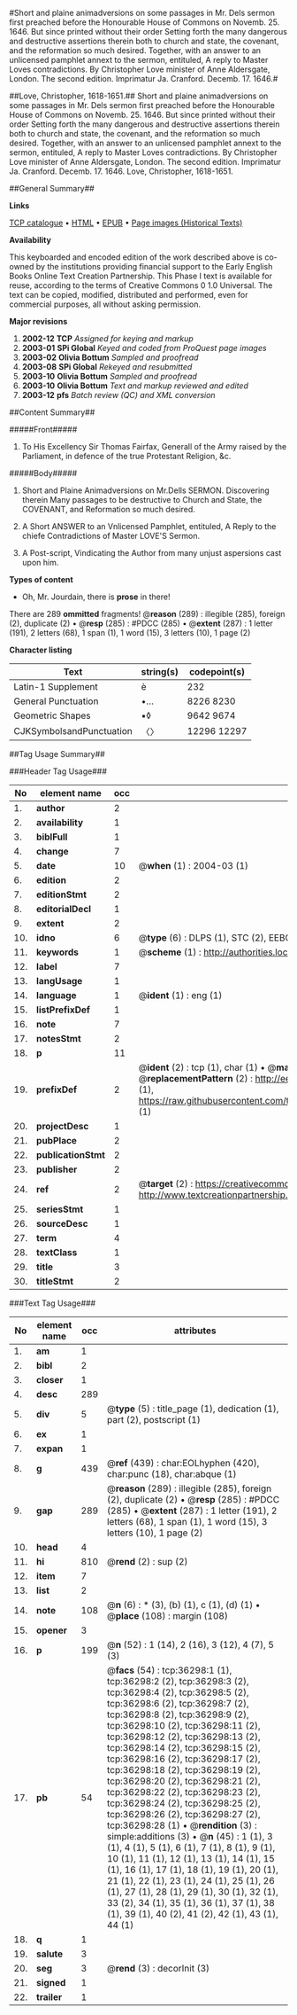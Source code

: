 #Short and plaine animadversions on some passages in Mr. Dels sermon first preached before the Honourable House of Commons on Novemb. 25. 1646. But since printed without their order Setting forth the many dangerous and destructive assertions therein both to church and state, the covenant, and the reformation so much desired. Together, with an answer to an unlicensed pamphlet annext to the sermon, entituled, A reply to Master Loves contradictions. By Christopher Love minister of Anne Aldersgate, London. The second edition. Imprimatur Ja. Cranford. Decemb. 17. 1646.#

##Love, Christopher, 1618-1651.##
Short and plaine animadversions on some passages in Mr. Dels sermon first preached before the Honourable House of Commons on Novemb. 25. 1646. But since printed without their order Setting forth the many dangerous and destructive assertions therein both to church and state, the covenant, and the reformation so much desired. Together, with an answer to an unlicensed pamphlet annext to the sermon, entituled, A reply to Master Loves contradictions. By Christopher Love minister of Anne Aldersgate, London. The second edition. Imprimatur Ja. Cranford. Decemb. 17. 1646.
Love, Christopher, 1618-1651.

##General Summary##

**Links**

[TCP catalogue](http://www.ota.ox.ac.uk/tcp/)  • 
[HTML](http://tei.it.ox.ac.uk/tcp/Texts-HTML/free/A49/A49256.html)  • 
[EPUB](http://tei.it.ox.ac.uk/tcp/Texts-EPUB/free/A49/A49256.epub) • 
[Page images (Historical Texts)](https://data.historicaltexts.jisc.ac.uk/view?pubId=eebo-99831831e&pageId=eebo-99831831e-36298-1)

**Availability**

This keyboarded and encoded edition of the
	       work described above is co-owned by the institutions
	       providing financial support to the Early English Books
	       Online Text Creation Partnership. This Phase I text is
	       available for reuse, according to the terms of Creative
	       Commons 0 1.0 Universal. The text can be copied,
	       modified, distributed and performed, even for
	       commercial purposes, all without asking permission.

**Major revisions**

1. __2002-12__ __TCP__ *Assigned for keying and markup*
1. __2003-01__ __SPi Global__ *Keyed and coded from ProQuest page images*
1. __2003-02__ __Olivia Bottum__ *Sampled and proofread*
1. __2003-08__ __SPi Global__ *Rekeyed and resubmitted*
1. __2003-10__ __Olivia Bottum__ *Sampled and proofread*
1. __2003-10__ __Olivia Bottum__ *Text and markup reviewed and edited*
1. __2003-12__ __pfs__ *Batch review (QC) and XML conversion*

##Content Summary##

#####Front#####

1. To His Excellency Sir Thomas Fairfax, Generall of the Army raised by the Parliament, in defence of the true Protestant Religion, &c.

#####Body#####

1. Short and Plaine Animadversions on Mr.Dells SERMON. Discovering therein Many passages to be destructive to Church and State, the COVENANT, and Reformation so much desired.

1. A Short ANSWER to an Vnlicensed Pamphlet, entituled, A Reply to the chiefe Contradictions of Master LOVE'S Sermon.

1. A Post-script, Vindicating the Author from many unjust aspersions cast upon him.

**Types of content**

  * Oh, Mr. Jourdain, there is **prose** in there!

There are 289 **ommitted** fragments! 
 @__reason__ (289) : illegible (285), foreign (2), duplicate (2)  •  @__resp__ (285) : #PDCC (285)  •  @__extent__ (287) : 1 letter (191), 2 letters (68), 1 span (1), 1 word (15), 3 letters (10), 1 page (2)

**Character listing**


|Text|string(s)|codepoint(s)|
|---|---|---|
|Latin-1 Supplement|è|232|
|General Punctuation|•…|8226 8230|
|Geometric Shapes|▪◊|9642 9674|
|CJKSymbolsandPunctuation|〈〉|12296 12297|

##Tag Usage Summary##

###Header Tag Usage###

|No|element name|occ|attributes|
|---|---|---|---|
|1.|__author__|2||
|2.|__availability__|1||
|3.|__biblFull__|1||
|4.|__change__|7||
|5.|__date__|10| @__when__ (1) : 2004-03 (1)|
|6.|__edition__|2||
|7.|__editionStmt__|2||
|8.|__editorialDecl__|1||
|9.|__extent__|2||
|10.|__idno__|6| @__type__ (6) : DLPS (1), STC (2), EEBO-CITATION (1), PROQUEST (1), VID (1)|
|11.|__keywords__|1| @__scheme__ (1) : http://authorities.loc.gov/ (1)|
|12.|__label__|7||
|13.|__langUsage__|1||
|14.|__language__|1| @__ident__ (1) : eng (1)|
|15.|__listPrefixDef__|1||
|16.|__note__|7||
|17.|__notesStmt__|2||
|18.|__p__|11||
|19.|__prefixDef__|2| @__ident__ (2) : tcp (1), char (1)  •  @__matchPattern__ (2) : ([0-9\-]+):([0-9IVX]+) (1), (.+) (1)  •  @__replacementPattern__ (2) : http://eebo.chadwyck.com/downloadtiff?vid=$1&page=$2 (1), https://raw.githubusercontent.com/textcreationpartnership/Texts/master/tcpchars.xml#$1 (1)|
|20.|__projectDesc__|1||
|21.|__pubPlace__|2||
|22.|__publicationStmt__|2||
|23.|__publisher__|2||
|24.|__ref__|2| @__target__ (2) : https://creativecommons.org/publicdomain/zero/1.0/ (1), http://www.textcreationpartnership.org/docs/. (1)|
|25.|__seriesStmt__|1||
|26.|__sourceDesc__|1||
|27.|__term__|4||
|28.|__textClass__|1||
|29.|__title__|3||
|30.|__titleStmt__|2||


###Text Tag Usage###

|No|element name|occ|attributes|
|---|---|---|---|
|1.|__am__|1||
|2.|__bibl__|2||
|3.|__closer__|1||
|4.|__desc__|289||
|5.|__div__|5| @__type__ (5) : title_page (1), dedication (1), part (2), postscript (1)|
|6.|__ex__|1||
|7.|__expan__|1||
|8.|__g__|439| @__ref__ (439) : char:EOLhyphen (420), char:punc (18), char:abque (1)|
|9.|__gap__|289| @__reason__ (289) : illegible (285), foreign (2), duplicate (2)  •  @__resp__ (285) : #PDCC (285)  •  @__extent__ (287) : 1 letter (191), 2 letters (68), 1 span (1), 1 word (15), 3 letters (10), 1 page (2)|
|10.|__head__|4||
|11.|__hi__|810| @__rend__ (2) : sup (2)|
|12.|__item__|7||
|13.|__list__|2||
|14.|__note__|108| @__n__ (6) : * (3), (b) (1), c (1), (d) (1)  •  @__place__ (108) : margin (108)|
|15.|__opener__|3||
|16.|__p__|199| @__n__ (52) : 1 (14), 2 (16), 3 (12), 4 (7), 5 (3)|
|17.|__pb__|54| @__facs__ (54) : tcp:36298:1 (1), tcp:36298:2 (2), tcp:36298:3 (2), tcp:36298:4 (2), tcp:36298:5 (2), tcp:36298:6 (2), tcp:36298:7 (2), tcp:36298:8 (2), tcp:36298:9 (2), tcp:36298:10 (2), tcp:36298:11 (2), tcp:36298:12 (2), tcp:36298:13 (2), tcp:36298:14 (2), tcp:36298:15 (2), tcp:36298:16 (2), tcp:36298:17 (2), tcp:36298:18 (2), tcp:36298:19 (2), tcp:36298:20 (2), tcp:36298:21 (2), tcp:36298:22 (2), tcp:36298:23 (2), tcp:36298:24 (2), tcp:36298:25 (2), tcp:36298:26 (2), tcp:36298:27 (2), tcp:36298:28 (1)  •  @__rendition__ (3) : simple:additions (3)  •  @__n__ (45) : 1 (1), 3 (1), 4 (1), 5 (1), 6 (1), 7 (1), 8 (1), 9 (1), 10 (1), 11 (1), 12 (1), 13 (1), 14 (1), 15 (1), 16 (1), 17 (1), 18 (1), 19 (1), 20 (1), 21 (1), 22 (1), 23 (1), 24 (1), 25 (1), 26 (1), 27 (1), 28 (1), 29 (1), 30 (1), 32 (1), 33 (2), 34 (1), 35 (1), 36 (1), 37 (1), 38 (1), 39 (1), 40 (2), 41 (2), 42 (1), 43 (1), 44 (1)|
|18.|__q__|1||
|19.|__salute__|3||
|20.|__seg__|3| @__rend__ (3) : decorInit (3)|
|21.|__signed__|1||
|22.|__trailer__|1||
